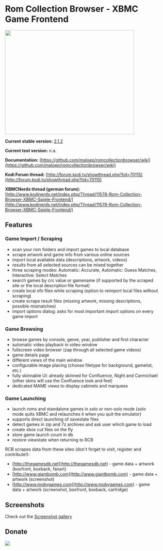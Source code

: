 # Rom Collection Browser - XBMC Game Frontend #

<a href='http://www.youtube.com/watch?feature=player_embedded&v=NRTg3HmIuqU' target='_blank'><img src='http://img.youtube.com/vi/NRTg3HmIuqU/0.jpg' width='425' height=344 /></a>

**Current stable version:** [2.1.2](http://forum.kodi.tv/showthread.php?tid=70115&pid=1941700#pid1941700)

**Current test version:** n.a.<br>

**Documentation:** [https://github.com/maloep/romcollectionbrowser/wiki](https://github.com/maloep/romcollectionbrowser/wiki)

**Kodi Forum thread:** [http://forum.kodi.tv/showthread.php?tid=70115](http://forum.kodi.tv/showthread.php?tid=70115)

**XBMCNerds thread (german forum):** [http://www.kodinerds.net/index.php/Thread/11578-Rom-Collection-Browser-XBMC-Spiele-Frontend/](http://www.kodinerds.net/index.php/Thread/11578-Rom-Collection-Browser-XBMC-Spiele-Frontend/)


## Features

### Game Import / Scraping

* scan your rom folders and import games to local database<br>
* scrape artwork and game info from various online sources<br>
* import local available data (descriptions, artwork, videos)<br>
* results from all selected sources can be mixed together<br>
* three scraping modes: Automatic: Accurate, Automatic: Guess Matches, Interactive: Select Matches<br>
* search games by crc value or gamename (if supported by the scraped site or the local description file format)<br>
* create local nfo files while scraping (option to reimport local files without scraping)<br>
* create scrape result files (missing artwork, missing descriptions, possible mismatches)<br>
* import options dialog: asks for most important import options on every game import</ul>

### Game Browsing
* browse games by console, genre, year, publisher and first character<br>
* automatic video playback in video window<br>
* fullscreen video browser (zap through all selected game videos)<br>
* game details page<br>
* different views of the main window<br>
* configurable image placing (choose filetype for background, gamelist, etc.)<br>
* fully skinnable UI: already skinned for Confluence, Night and Carmichael (other skins will use the Confluence look and feel)<br>
* dedicated MAME views to display cabinets and marquees</ul>

### Game Launching
* launch roms and standalone games in solo or non-solo mode (solo mode quits XBMC and relaunches it when you quit the emulator)<br>
* supports direct launching of savestate files<br>
* detect games in zip and 7z archives and ask user which game to load<br>
* create xbox cut files on the fly<br>
* store game launch count in db<br>
* restore viewstate when returning to RCB</ul>

RCB scrapes data from these sites (don't forget to visit, register and contribute!):<br>
* [http://thegamesdb.net](http://thegamesdb.net) - game data + artwork (boxfront, boxback, fanart)<br>
* [http://www.giantbomb.com](http://www.giantbomb.com) - game data + artwork (screenshot)<br>
* [http://www.mobygames.com](http://www.mobygames.com) - game data + artwork (screenshot, boxfront, boxback,     cartridge)<br>

## Screenshots

Check out the <a href='Gallery.md'>Screenshot gallery</a>

## Donate
<a href='https://www.paypal.com/cgi-bin/webscr?cmd=_s-xclick&hosted_button_id=6WHY43UNQSHFJ'><img src='https://www.paypal.com/en_US/i/btn/btn_donateCC_LG.gif' /></a>